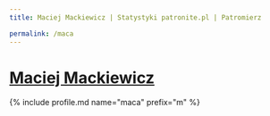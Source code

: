 ```yaml
---
title: Maciej Mackiewicz | Statystyki patronite.pl | Patromierz

permalink: /maca
---
```


# [Maciej Mackiewicz](https://patronite.pl/maca)

{% include profile.md name="maca" prefix="m" %}
